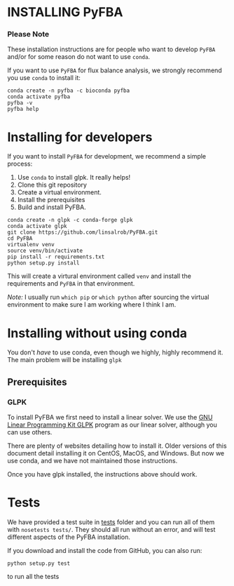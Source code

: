 # INSTALLING PyFBA

### Please Note

These installation instructions are for people who want to develop `PyFBA` and/or for some reason do not want to use
`conda`. 

If you want to use `PyFBA` for flux balance analysis, we strongly recommend you use `conda` to install it:

```commandline
conda create -n pyfba -c bioconda pyfba
conda activate pyfba
pyfba -v
pyfba help
```

# Installing for developers

If you want to install `PyFBA` for development, we recommend a simple process:
1. Use `conda` to install glpk. It really helps!
2. Clone this git repository 
3. Create a virtual environment.
4. Install the prerequisites
5. Build and install PyFBA.

```commandline
conda create -n glpk -c conda-forge glpk
conda activate glpk
git clone https://github.com/linsalrob/PyFBA.git
cd PyFBA
virtualenv venv
source venv/bin/activate
pip install -r requirements.txt
python setup.py install
```

This will create a virtural environment called `venv` and install the requirements and `PyFBA` in that environment.

_Note:_ I usually run `which pip` or `which python` after sourcing the virtual environment to make sure I am working
where I think I am.



# Installing without using conda

You don't _have_ to use conda, even though we highly, highly recommend it. The main problem will be installing `glpk`

## Prerequisites

### GLPK

To install PyFBA we first need to install a linear solver. We use the [GNU Linear Programming Kit
GLPK](https://www.gnu.org/software/glpk/) program as our linear solver, although you can use others. 

There are plenty of websites detailing how to install it. Older versions of this document detail 
installing it on CentOS, MacOS, and Windows. But now we use conda, and we have not maintained those instructions.

Once you have glpk installed, the instructions above should work.


# Tests

We have provided a test suite in [tests](PyFBA/tests/) folder and you can run all of them with `nosetests tests/`. They 
should all run without an error, and will test different aspects of the PyFBA installation.

If you download and install the code from GitHub, you can also run:

```
python setup.py test
```
to run all the tests
